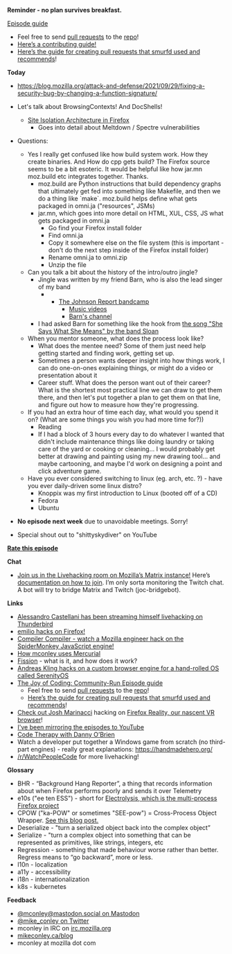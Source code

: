 **Reminder - no plan survives breakfast.**

[Episode guide](https://mikeconley.github.io/joy-of-coding-episode-guide/)

- Feel free to send [pull requests](https://help.github.com/articles/about-pull-requests/) to the [repo](https://github.com/mikeconley/joy-of-coding-episode-guide)!
- [Here’s a contributing guide!](https://github.com/mikeconley/joy-of-coding-episode-guide/blob/master/CONTRIBUTING.md)
- [Here’s the guide for creating pull requests that smurfd used and recommends](https://akrabat.com/the-beginners-guide-to-contributing-to-a-github-project/%20)!

**Today**

- https://blog.mozilla.org/attack-and-defense/2021/09/29/fixing-a-security-bug-by-changing-a-function-signature/
    
- Let's talk about BrowsingContexts! And DocShells!
    
    - [Site Isolation Architecture in Firefox](https://hacks.mozilla.org/2021/05/introducing-firefox-new-site-isolation-security-architecture/)
        - Goes into detail about Meltdown / Spectre vulnerabilities
- Questions:
    
    - Yes I really get confused like how build system work. How they create binaries. And How do cpp gets build? The Firefox source seems to be a bit esoteric. It would be helpful like how jar.mn moz.build etc integrates together. Thanks.
        - moz.build are Python instructions that build dependency graphs that ultimately get fed into something like Makefile, and then we do a thing like \`make\`. moz.build helps define what gets packaged in omni.ja ("resources", JSMs)
        - jar.mn, which goes into more detail on HTML, XUL, CSS, JS what gets packaged in omni.ja
            - Go find your Firefox install folder
            - Find omni.ja
            - Copy it somewhere else on the file system (this is important - don't do the next step inside of the Firefox install folder)
            - Rename omni.ja to omni.zip
            - Unzip the file
    - Can you talk a bit about the history of the intro/outro jingle?
        - Jingle was written by my friend Barn, who is also the lead singer of my band
            - - [The Johnson Report bandcamp](https://thejohnsonreport.bandcamp.com/)
                - [Music videos](https://www.youtube.com/user/TheJohnsonReport)
                - [Barn's channel](https://www.youtube.com/user/HermitTheFraud/videos)
        - I had asked Barn for something like the hook from [the song "She Says What She Means" by the band Sloan](https://www.youtube.com/watch?v=fg3XlAgHpaI)
    - When you mentor someone, what does the process look like?
        - What does the mentee need? Some of them just need help getting started and finding work, getting set up.
        - Sometimes a person wants deeper insight into how things work, I can do one-on-ones explaining things, or might do a video or presentation about it
        - Career stuff. What does the person want out of their career? What is the shortest most practical line we can draw to get them there, and then let's put together a plan to get them on that line, and figure out how to measure how they're progressing.
    - If you had an extra hour of time each day, what would you spend it on? (What are some things you wish you had more time for?))
        - Reading
        - If I had a block of 3 hours every day to do whatever I wanted that didn't include maintenance things like doing laundry or taking care of the yard or cooking or cleaning... I would probably get better at drawing and painting using my new drawing tool... and maybe cartooning, and maybe I'd work on designing a point and click adventure game.
    - Have you ever considered switching to linux (eg. arch, etc. ?) - have you ever daily-driven some linux distro?
        - Knoppix was my first introduction to Linux (booted off of a CD)
        - Fedora
        - Ubuntu
- **No episode next week** due to unavoidable meetings. Sorry!
    
- Special shout out to "shittyskydiver" on YouTube

**[Rate this episode](https://forms.gle/ninYYnQ6tc4KDc6U6)**

**Chat**

- [Join us in the Livehacking room on Mozilla’s Matrix instance!](https://matrix.to/#/!enWuAmKDOEEPYejXRk:mozilla.org?via=mozilla.org&via=raim.ist) Here’s [documentation on how to join](https://wiki.mozilla.org/Matrix). I’m only sorta monitoring the Twitch chat. A bot will try to bridge Matrix and Twitch (joc-bridgebot).

**Links**

- [Alessandro Castellani has been streaming himself livehacking on Thunderbird](https://www.youtube.com/c/AlessandroCastellani/videos)
- [emilio hacks on Firefox!](https://www.youtube.com/channel/UCYbsdvH4_52BFAijFVgYGgA)
- [Compiler Compiler - watch a Mozilla engineer hack on the SpiderMonkey JavaScript engine!](https://www.twitch.tv/codehag)
- [How mconley uses Mercurial](https://mikeconley.github.io/documents/How_mconley_uses_Mercurial_for_Mozilla_code)
- [Fission](https://wiki.mozilla.org/Project_Fission) \- what is it, and how does it work?
- [Andreas Kling hacks on a custom browser engine for a hand-rolled OS called SerenityOS](https://www.youtube.com/playlist?list=PLMOpZvQB55be0Nfytz9q2KC_drvoKtkpS)
- [The Joy of Coding: Community-Run Episode guide](https://mikeconley.github.io/joy-of-coding-episode-guide/)
    - Feel free to send [pull requests](https://help.github.com/articles/about-pull-requests/) to the [repo](https://github.com/mikeconley/joy-of-coding-episode-guide)!
    - [Here’s the guide for creating pull requests that smurfd used and recommends](https://akrabat.com/the-beginners-guide-to-contributing-to-a-github-project/%20)!
- [Check out Josh Marinacci](https://twitter.com/joshmarinacci) hacking on [Firefox Reality, our nascent VR browser](https://www.twitch.tv/joshmarinacci)!
- [I've been mirroring the episodes to YouTube](https://www.youtube.com/playlist?list=PLmaFLMwlbk8wKMvfEEzp9Hfdlid8VYpL5)
- [Code Therapy with Danny O’Brien](https://www.youtube.com/channel/UCDShi-SQdFVRnQrMla9G_kQ)
- Watch a developer put together a Windows game from scratch (no third-part engines) - really great explanations: https://handmadehero.org/
- [/r/WatchPeopleCode](https://www.reddit.com/r/WatchPeopleCode) for more livehacking!

**Glossary**

- BHR - “Background Hang Reporter”, a thing that records information about when Firefox performs poorly and sends it over Telemetry
- e10s ("ee ten ESS") - short for [Electrolysis, which is the multi-process Firefox project](https://wiki.mozilla.org/Electrolysis)
- CPOW ("ka-POW" or sometimes "SEE-pow") = Cross-Process Object Wrapper. [See this blog post.](http://mikeconley.ca/blog/2015/02/17/on-unsafe-cpow-usage-in-firefox-desktop-and-why-is-my-nightly-so-sluggish-with-e10s-enabled/)
- Deserialize - "turn a serialized object back into the complex object”
- Serialize - "turn a complex object into something that can be represented as primitives, like strings, integers, etc
- Regression - something that made behaviour worse rather than better. Regress means to “go backward”, more or less.
- l10n - localization
- a11y - accessibility
- i18n - internationalization
- k8s - kubernetes

**Feedback**

- [@mconley@mastodon.social on Mastodon](https://mastodon.social/@mconley)
- [@mike_conley on Twitter](https://twitter.com/mike_conley)
- mconley in IRC on [irc.mozilla.org](http://irc.mozilla.org/)
- [mikeconley.ca/blog](http://mikeconley.ca/blog/)
- mconley at mozilla dot com